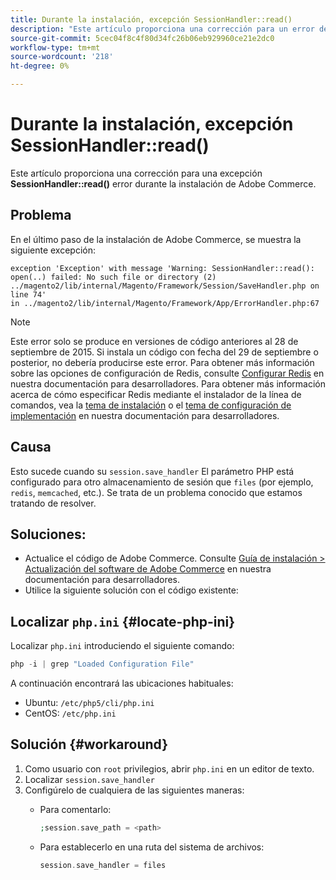 ```yaml
---
title: Durante la instalación, excepción SessionHandler::read()
description: "Este artículo proporciona una corrección para un error de excepción **SessionHandler::read()** durante la instalación de Adobe Commerce."
source-git-commit: 5cec04f8c4f80d34fc26b06eb929960ce21e2dc0
workflow-type: tm+mt
source-wordcount: '218'
ht-degree: 0%

---
```



# Durante la instalación, excepción SessionHandler::read()

Este artículo proporciona una corrección para una excepción **SessionHandler::read()** error durante la instalación de Adobe Commerce.

## Problema

En el último paso de la instalación de Adobe Commerce, se muestra la siguiente excepción:

```temrinal
exception 'Exception' with message 'Warning: SessionHandler::read():
open(..) failed: No such file or directory (2) ../magento2/lib/internal/Magento/Framework/Session/SaveHandler.php on line 74'
in ../magento2/lib/internal/Magento/Framework/App/ErrorHandler.php:67
```

>[!NOTE]
>
>Este error solo se produce en versiones de código anteriores al 28 de septiembre de 2015. Si instala un código con fecha del 29 de septiembre o posterior, no debería producirse este error. Para obtener más información sobre las opciones de configuración de Redis, consulte [Configurar Redis](https://devdocs.magento.com/guides/v2.3/config-guide/redis/config-redis.html) en nuestra documentación para desarrolladores. Para obtener más información acerca de cómo especificar Redis mediante el instalador de la línea de comandos, vea la [tema de instalación](https://devdocs.magento.com/guides/v2.3/install-gde/install/cli/install-cli-install.html) o el [tema de configuración de implementación](https://devdocs.magento.com/guides/v2.3/install-gde/install/cli/install-cli-subcommands-deployment.html#instgde-cli-subcommands-configphp) en nuestra documentación para desarrolladores.

## Causa

Esto sucede cuando su `session.save_handler` El parámetro PHP está configurado para otro almacenamiento de sesión que `files` (por ejemplo, `redis`, `memcached`, etc.). Se trata de un problema conocido que estamos tratando de resolver.

## Soluciones:

* Actualice el código de Adobe Commerce. Consulte [Guía de instalación > Actualización del software de Adobe Commerce](https://devdocs.magento.com/guides/v2.3/install-gde/install/cli/install-cli-uninstall.html#instgde-install-magento-update) en nuestra documentación para desarrolladores.
* Utilice la siguiente solución con el código existente:

## Localizar `php.ini` {#locate-php-ini}

Localizar `php.ini` introduciendo el siguiente comando:

```php
php -i | grep "Loaded Configuration File"
```

A continuación encontrará las ubicaciones habituales:

* Ubuntu: `/etc/php5/cli/php.ini`
* CentOS: `/etc/php.ini`

## Solución {#workaround}

1. Como usuario con `root` privilegios, abrir `php.ini` en un editor de texto.
1. Localizar `session.save_handler`
1. Configúrelo de cualquiera de las siguientes maneras:
   * Para comentarlo:

     ```php
     ;session.save_path = <path>
     ```

   * Para establecerlo en una ruta del sistema de archivos:

     ```php
     session.save_handler = files
     ```
